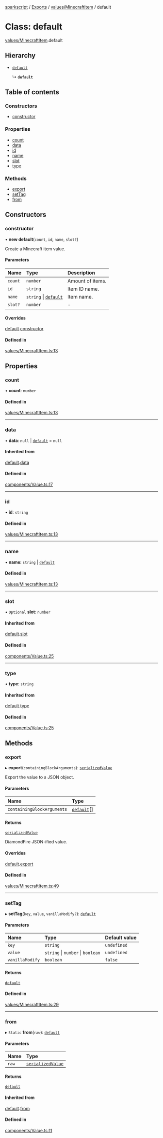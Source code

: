 [sparkscript](../README.md) / [Exports](../modules.md) / [values/MinecraftItem](../modules/values_MinecraftItem.md) / default

# Class: default

[values/MinecraftItem](../modules/values_MinecraftItem.md).default

## Hierarchy

- [`default`](components_Value.default.md)

  ↳ **`default`**

## Table of contents

### Constructors

- [constructor](values_MinecraftItem.default.md#constructor)

### Properties

- [count](values_MinecraftItem.default.md#count)
- [data](values_MinecraftItem.default.md#data)
- [id](values_MinecraftItem.default.md#id)
- [name](values_MinecraftItem.default.md#name)
- [slot](values_MinecraftItem.default.md#slot)
- [type](values_MinecraftItem.default.md#type)

### Methods

- [export](values_MinecraftItem.default.md#export)
- [setTag](values_MinecraftItem.default.md#settag)
- [from](values_MinecraftItem.default.md#from)

## Constructors

### constructor

• **new default**(`count`, `id`, `name`, `slot?`)

Create a Minecraft item value.

#### Parameters

| Name | Type | Description |
| :------ | :------ | :------ |
| `count` | `number` | Amount of items. |
| `id` | `string` | Item ID name. |
| `name` | `string` \| [`default`](components_minecraft_MinecraftString.default.md) | Item name. |
| `slot?` | `number` | - |

#### Overrides

[default](components_Value.default.md).[constructor](components_Value.default.md#constructor)

#### Defined in

[values/MinecraftItem.ts:13](https://github.com/UserUNP/sparkscript/blob/cae50c6/src/values/MinecraftItem.ts#L13)

## Properties

### count

• **count**: `number`

#### Defined in

[values/MinecraftItem.ts:13](https://github.com/UserUNP/sparkscript/blob/cae50c6/src/values/MinecraftItem.ts#L13)

___

### data

• **data**: ``null`` \| [`default`](components_DataStorage.default.md) = `null`

#### Inherited from

[default](components_Value.default.md).[data](components_Value.default.md#data)

#### Defined in

[components/Value.ts:17](https://github.com/UserUNP/sparkscript/blob/cae50c6/src/components/Value.ts#L17)

___

### id

• **id**: `string`

#### Defined in

[values/MinecraftItem.ts:13](https://github.com/UserUNP/sparkscript/blob/cae50c6/src/values/MinecraftItem.ts#L13)

___

### name

• **name**: `string` \| [`default`](components_minecraft_MinecraftString.default.md)

#### Defined in

[values/MinecraftItem.ts:13](https://github.com/UserUNP/sparkscript/blob/cae50c6/src/values/MinecraftItem.ts#L13)

___

### slot

• `Optional` **slot**: `number`

#### Inherited from

[default](components_Value.default.md).[slot](components_Value.default.md#slot)

#### Defined in

[components/Value.ts:25](https://github.com/UserUNP/sparkscript/blob/cae50c6/src/components/Value.ts#L25)

___

### type

• **type**: `string`

#### Inherited from

[default](components_Value.default.md).[type](components_Value.default.md#type)

#### Defined in

[components/Value.ts:25](https://github.com/UserUNP/sparkscript/blob/cae50c6/src/components/Value.ts#L25)

## Methods

### export

▸ **export**(`containingBlockArguments`): [`serializedValue`](../interfaces/components_Value.serializedValue.md)

Export the value to a JSON object.

#### Parameters

| Name | Type |
| :------ | :------ |
| `containingBlockArguments` | [`default`](components_Value.default.md)[] |

#### Returns

[`serializedValue`](../interfaces/components_Value.serializedValue.md)

DiamondFire JSON-ified value.

#### Overrides

[default](components_Value.default.md).[export](components_Value.default.md#export)

#### Defined in

[values/MinecraftItem.ts:49](https://github.com/UserUNP/sparkscript/blob/cae50c6/src/values/MinecraftItem.ts#L49)

___

### setTag

▸ **setTag**(`key`, `value`, `vanillaModify?`): [`default`](values_MinecraftItem.default.md)

#### Parameters

| Name | Type | Default value |
| :------ | :------ | :------ |
| `key` | `string` | `undefined` |
| `value` | `string` \| `number` \| `boolean` | `undefined` |
| `vanillaModify` | `boolean` | `false` |

#### Returns

[`default`](values_MinecraftItem.default.md)

#### Defined in

[values/MinecraftItem.ts:29](https://github.com/UserUNP/sparkscript/blob/cae50c6/src/values/MinecraftItem.ts#L29)

___

### from

▸ `Static` **from**(`raw`): [`default`](components_Value.default.md)

#### Parameters

| Name | Type |
| :------ | :------ |
| `raw` | [`serializedValue`](../interfaces/components_Value.serializedValue.md) |

#### Returns

[`default`](components_Value.default.md)

#### Inherited from

[default](components_Value.default.md).[from](components_Value.default.md#from)

#### Defined in

[components/Value.ts:11](https://github.com/UserUNP/sparkscript/blob/cae50c6/src/components/Value.ts#L11)
